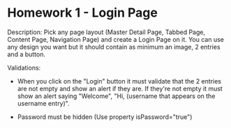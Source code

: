 # Homework 1 - Login Page

Description: 
Pick any page layout (Master Detail Page, Tabbed Page, Content Page, Navigation Page) and create a Login Page on it. You can use any design you want but it should contain as minimum an image, 2 entries and a button.

Validations:
- When you click on the "Login" button it must validate that the 2 entries are not empty and show an alert if they are. If they're not empty it must show an alert saying "Welcome", "Hi, (username that appears on the username entry)".

- Password must be hidden (Use property isPassword="true")
